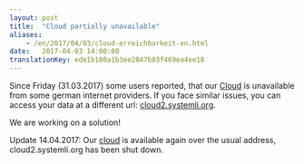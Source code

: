 ```yaml
---
layout: post
title:  "Cloud partially unavailable"
aliases:
    - /en/2017/04/03/cloud-erreichbarkeit-en.html
date:   2017-04-03 14:00:00
translationKey: ede1b180a1b3ee2847b83f469ea4ee18
---
```

Since Friday (31.03.2017) some users reported, that our [Cloud](https://cloud.systemli.org) is unavailable from some 
german internet providers. If you face similar issues, you can access your data at a different url: 
[cloud2.systemli.org](https://cloud2.systemli.org). 

We are working on a solution!

Update 14.04.2017: Our [cloud](https://cloud.systemli.org) is available again over the usual address, 
cloud2.systemli.org has been shut down.
